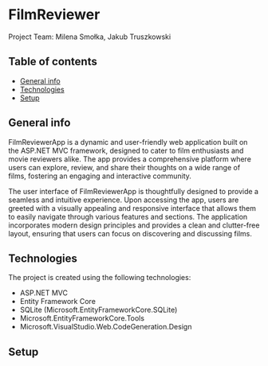 # FilmReviewer

Project Team: Milena Smołka, Jakub Truszkowski


## Table of contents
* [General info](#general-info)
* [Technologies](#technologies)
* [Setup](#setup)

## General info
FilmReviewerApp is a dynamic and user-friendly web application built on the ASP.NET MVC framework, designed to cater to film enthusiasts and movie reviewers alike. The app provides a comprehensive platform where users can explore, review, and share their thoughts on a wide range of films, fostering an engaging and interactive community.

The user interface of FilmReviewerApp is thoughtfully designed to provide a seamless and intuitive experience. Upon accessing the app, users are greeted with a visually appealing and responsive interface that allows them to easily navigate through various features and sections. The application incorporates modern design principles and provides a clean and clutter-free layout, ensuring that users can focus on discovering and discussing films.

## Technologies
The project is created using the following technologies:

* ASP.NET MVC
* Entity Framework Core
* SQLite (Microsoft.EntityFrameworkCore.SQLite)
* Microsoft.EntityFrameworkCore.Tools
* Microsoft.VisualStudio.Web.CodeGeneration.Design
	
## Setup


